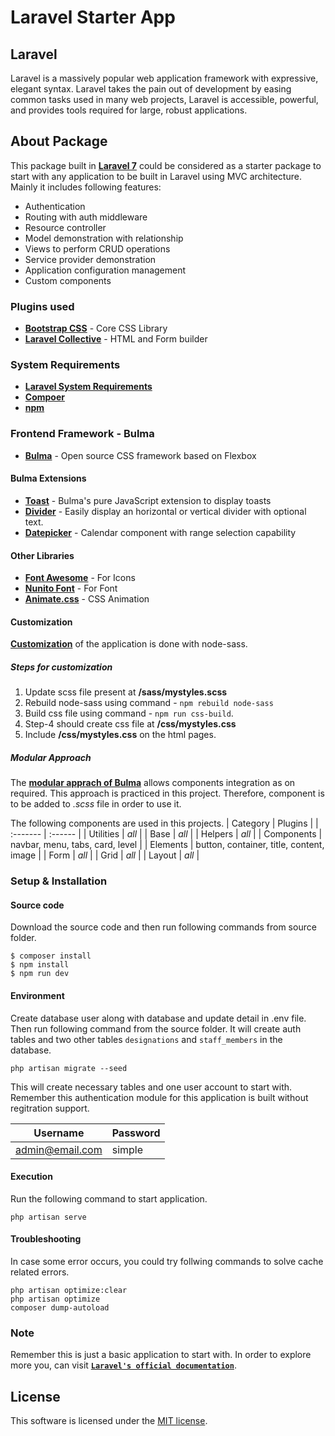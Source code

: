 # Laravel Starter App

## Laravel
Laravel is a massively popular web application framework with expressive, elegant syntax. Laravel takes the pain out of development by easing common tasks used in many web projects, Laravel is accessible, powerful, and provides tools required for large, robust applications.

## About Package
This package built in **[Laravel 7](https://laravel.com/)** could be considered as a starter package to start with any application to be built in Laravel using MVC architecture. Mainly it includes following features:

- Authentication 
- Routing with auth middleware
- Resource controller
- Model demonstration with relationship
- Views to perform CRUD operations
- Service provider demonstration
- Application configuration management
- Custom components

### Plugins used 

- **[Bootstrap CSS](https://getbootstrap.com/)** - Core CSS Library
- **[Laravel Collective](https://laravelcollective.com/)** - HTML and Form builder

### System Requirements

-  **[Laravel System Requirements](https://laravel.com/docs/7.x/installation)**
-  **[Compoer](https://getcomposer.org/)**
-  **[npm](https://www.npmjs.com/)**
 
### Frontend Framework - Bulma

-  **[Bulma](https://bulma.io/)** - Open source CSS framework based on Flexbox

####  Bulma Extensions

-  **[Toast](https://rfoel.github.io/bulma-toast/)** - Bulma's pure JavaScript extension to display toasts
-  **[Divider](https://demo.creativebulma.net/components/divider/1.1/)** - Easily display an horizontal or vertical divider with optional text.
-  **[Datepicker](https://creativebulma.net/product/calendar/demo)** - Calendar component with range selection capability


####  Other Libraries
 
-  **[Font Awesome](https://fontawesome.com/icons?d=gallery)** - For Icons
-  **[Nunito Font](https://fonts.googleapis.com/css?family=Nunito:400,700)** - For Font
-  **[Animate.css](https://animate.style/)** - CSS Animation

 
####  Customization

**[Customization](https://bulma.io/documentation/customize/with-node-sass/)** of the application is done with node-sass.
 
##### Steps for customization

1. Update scss file present at **/sass/mystyles.scss**
2. Rebuild node-sass using command - `npm rebuild node-sass`
3. Build css file using command - `npm run css-build`.
4. Step-4 should create css file at **/css/mystyles.css**
5. Include **/css/mystyles.css** on the html pages.
 
##### Modular Approach

The **[modular apprach of Bulma](https://bulma.io/documentation/overview/modular/)** allows components integration as on required. This approach is practiced in this project. Therefore, component is to be added to *.scss* file in order to use it.
 
The following components are used in this projects.
| Category | Plugins |
| :------- | :------ |
| Utilities | *all* |
| Base | *all* |
| Helpers | *all* |
| Components | navbar, menu, tabs, card, level |
| Elements | button, container, title, content, image |
| Form | *all* |
| Grid | *all* |
| Layout | *all* |
 
### Setup & Installation
 
#### Source code
Download the source code and then run following commands from source folder.
```
$ composer install
$ npm install
$ npm run dev
```

#### Environment
Create database user along with database and update detail in .env file. Then run following command from the source folder. It will create auth tables and two other tables `designations` and `staff_members` in the database.
```
php artisan migrate --seed
```
This will create necessary tables and one user account to start with. Remember this authentication module for this application is built without regitration support.

| Username | Password |
| -------- | -------- |
| admin@email.com | simple |

#### Execution
Run the following command to start application.
```
php artisan serve
```
#### Troubleshooting
In case some error occurs, you could try follwing commands to solve cache related errors.
```
php artisan optimize:clear
php artisan optimize
composer dump-autoload
```

### Note
Remember this is just a basic application to start with. In order to explore more you, can visit **[`Laravel's official documentation`](https://laravel.com/docs/7.x)**.

## License
This software is licensed under the [MIT license](https://opensource.org/licenses/MIT).